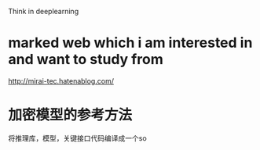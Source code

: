 Think in deeplearning

# marked web which i am interested in and want to study from
http://mirai-tec.hatenablog.com/

# 加密模型的参考方法
将推理库，模型，关键接口代码编译成一个so




